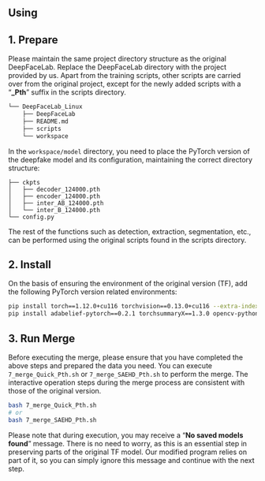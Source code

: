 ## Using
## 1. Prepare

Please maintain the same project directory structure as the original DeepFaceLab. Replace the DeepFaceLab directory with the project provided by us. Apart from the training scripts, other scripts are carried over from the original project, except for the newly added scripts with a “**_Pth**” suffix in the scripts directory.

```bash
└── DeepFaceLab_Linux
    ├── DeepFaceLab
    ├── README.md
    ├── scripts
    └── workspace
```

In the `workspace/model` directory, you need to place the PyTorch version of the deepfake model and its configuration, maintaining the correct directory structure:

```
├── ckpts
│   ├── decoder_124000.pth
│   ├── encoder_124000.pth
│   ├── inter_AB_124000.pth
│   └── inter_B_124000.pth
└── config.py
```

The rest of the functions such as detection, extraction, segmentation, etc., can be performed using the original scripts found in the scripts directory.

## 2. Install

On the basis of ensuring the environment of the original version (TF), add the following PyTorch version related environments:

```bash
pip install torch==1.12.0+cu116 torchvision==0.13.0+cu116 --extra-index-url https://download.pytorch.org/whl/cu116
pip install adabelief-pytorch==0.2.1 torchsummaryX==1.3.0 opencv-python==4.5.5.64 matplotlib==3.5.1 tensorboard==2.0.0 tqdm==4.66.1 grpcio-tools==1.44.0 scipy==1.8.0 numexpr==2.8.6 numpy==1.20.3 pandas==1.4.1 pillow==9.0.1
```

## 3. Run Merge

Before executing the merge, please ensure that you have completed the above steps and prepared the data you need. You can execute `7_merge_Quick_Pth.sh` or `7_merge_SAEHD_Pth.sh` to perform the merge. The interactive operation steps during the merge process are consistent with those of the original version.

```bash
bash 7_merge_Quick_Pth.sh
# or
bash 7_merge_SAEHD_Pth.sh
```

Please note that during execution, you may receive a “**No saved models found**” message. There is no need to worry, as this is an essential step in preserving parts of the original TF model. Our modified program relies on part of it, so you can simply ignore this message and continue with the next step.
